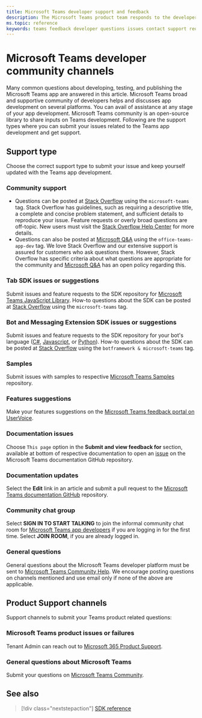 ```yaml
---
title: Microsoft Teams developer support and feedback
description: The Microsoft Teams product team responds to the developer community across several feedback and support channels.
ms.topic: reference
keywords: teams feedback developer questions issues contact support request bugs contributions community discussions
---
```


# Microsoft Teams developer community channels

Many common questions about developing, testing, and publishing the Microsoft Teams app are answered in this article. Microsoft Teams broad and supportive community of developers helps and discusses app development on several platforms. You can avail of assistance at any stage of your app development. Microsoft Teams community is an open-source library to share inputs on Teams development. Following are the support types where you can submit your issues related to the Teams app development and get support.

## Support type

Choose the correct support type to submit your issue and keep yourself updated with the Teams app development.

### Community support

* Questions can be posted at [Stack Overflow](https://stackoverflow.com/questions/tagged/microsoft-teams) using the `microsoft-teams` tag.  Stack Overflow has guidelines, such as requiring a descriptive title, a complete and concise problem statement, and sufficient details to reproduce your issue. Feature requests or overly broad questions are off-topic. New users must visit the [Stack Overflow Help Center](https://stackoverflow.com/help/how-to-ask) for more details.
* Questions can also be posted at [Microsoft Q&A](/answers/topics/office-teams-app-dev.html) using the `office-teams-app-dev` tag. We love Stack Overflow and our extensive support is assured for customers who ask questions there. However, Stack Overflow has specific criteria about what questions are appropriate for the community and [Microsoft Q&A](/answers/topics/office-teams-app-dev.html) has an open policy regarding this. 

### Tab SDK issues or suggestions

Submit issues and feature requests to the SDK repository for [Microsoft Teams JavaScript Library](https://github.com/OfficeDev/microsoft-teams-library-js/issues). How-to questions about the SDK can be posted at [Stack Overflow](https://stackoverflow.com/questions/tagged/microsoft-teams) using the `microsoft-teams` tag. 

### Bot and Messaging Extension SDK issues or suggestions

Submit issues and feature requests to the SDK repository for your bot's language ([C#](https://github.com/Microsoft/botbuilder-dotnet/), [Javascript](https://github.com/Microsoft/botbuilder-js), or [Python](https://github.com/Microsoft/botbuilder-python)). How-to questions about the SDK can be posted at [Stack Overflow](https://stackoverflow.com/questions/tagged/botframework%20microsoft-teams) using the `botframework & microsoft-teams` tag.
 
### Samples

Submit issues with samples to respective [Microsoft Teams Samples](/microsoftteams/platform/tutorials/code-samples) repository.

### Features suggestions

Make your features suggestions on the [Microsoft Teams feedback portal on UserVoice](https://microsoftteams.uservoice.com/forums/555103-public-preview/category/182881-developer-platform).

### Documentation issues

Choose `This page` option in the **Submit and view feedback for** section, available at bottom of respective documentation to open an [issue](https://github.com/MicrosoftDocs/msteams-docs/issues) on the Microsoft Teams documentation GitHub repository.

### Documentation updates

Select the **Edit** link in an article and submit a pull request to the [Microsoft Teams documentation GitHub](https://github.com/MicrosoftDocs/msteams-docs) repository. 

### Community chat group

Select **SIGN IN TO START TALKING** to join the informal community chat room for [Microsoft Teams app developers](https://gitter.im/OfficeDev/MicrosoftTeamsAppDev) if you are logging in for the first time. Select **JOIN ROOM**, if you are already logged in.

### General questions

General questions about the Microsoft Teams developer platform must be sent to [Microsoft Teams Community Help](mailto:microsoftteamsdev@microsoft.com). We encourage posting questions on channels mentioned and use email only if none of the above are applicable.

## Product Support channels

Support channels to submit your Teams product related questions:

### Microsoft Teams product issues or failures

Tenant Admin can reach out to [Microsoft 365 Product Support](/microsoft-365/admin/contact-support-for-business-products).

### General questions about Microsoft Teams

Submit your questions on [Microsoft Teams Community](https://answers.microsoft.com/en-us/msteams/forum).

## See also

> [!div class="nextstepaction"]
> [SDK reference](https://docs.microsoft.com/javascript/api/overview/msteams-client?view=msteams-client-js-latest&preserve-view=true)
